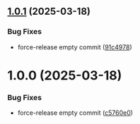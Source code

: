 ## [1.0.1](https://github.com/sqaisar/app-cleanup-operator/compare/v1.0.0...v1.0.1) (2025-03-18)


### Bug Fixes

* force-release empty commit ([91c4978](https://github.com/sqaisar/app-cleanup-operator/commit/91c497878652ed296100e3440d794dbacd47df3a))

# 1.0.0 (2025-03-18)


### Bug Fixes

* force-release empty commit ([c5760e0](https://github.com/sqaisar/app-cleanup-operator/commit/c5760e0c1fec8ec40a8369d989781d420dcc75d8))

